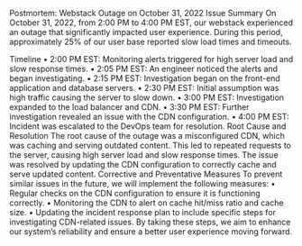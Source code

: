 Postmortem: Webstack Outage on October 31, 2022
Issue Summary
On October 31, 2022, from 2:00 PM to 4:00 PM EST, our webstack experienced an outage that significantly impacted user experience. During this period, approximately 25% of our user base reported slow load times and timeouts.

Timeline
•	2:00 PM EST: Monitoring alerts triggered for high server load and slow response times.
•	2:05 PM EST: An engineer noticed the alerts and began investigating.
•	2:15 PM EST: Investigation began on the front-end application and database servers.
•	2:30 PM EST: Initial assumption was high traffic causing the server to slow down.
•	3:00 PM EST: Investigation expanded to the load balancer and CDN.
•	3:30 PM EST: Further investigation revealed an issue with the CDN configuration.
•	4:00 PM EST: Incident was escalated to the DevOps team for resolution.
Root Cause and Resolution
The root cause of the outage was a misconfigured CDN, which was caching and serving outdated content. This led to repeated requests to the server, causing high server load and slow response times. The issue was resolved by updating the CDN configuration to correctly cache and serve updated content.
Corrective and Preventative Measures
To prevent similar issues in the future, we will implement the following measures:
•	Regular checks on the CDN configuration to ensure it is functioning correctly.
•	Monitoring the CDN to alert on cache hit/miss ratio and cache size.
•	Updating the incident response plan to include specific steps for investigating CDN-related issues.
By taking these steps, we aim to enhance our system’s reliability and ensure a better user experience moving forward.
